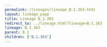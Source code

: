 ```yaml
---
permalink: /lineages/lineage_B.1.363.html
layout: lineage_page
title: Lineage B.1.363
redirect_to: ../lineage.html?lineage=B.1.363
lineage: B.1.363
parent: B.1
children: ['B.1.363']
---
```

